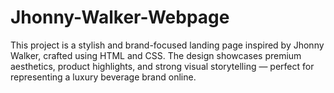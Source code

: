 # Jhonny-Walker-Webpage
This project is a stylish and brand-focused landing page inspired by Jhonny Walker, crafted using HTML and CSS. The design showcases premium aesthetics, product highlights, and strong visual storytelling — perfect for representing a luxury beverage brand online.

